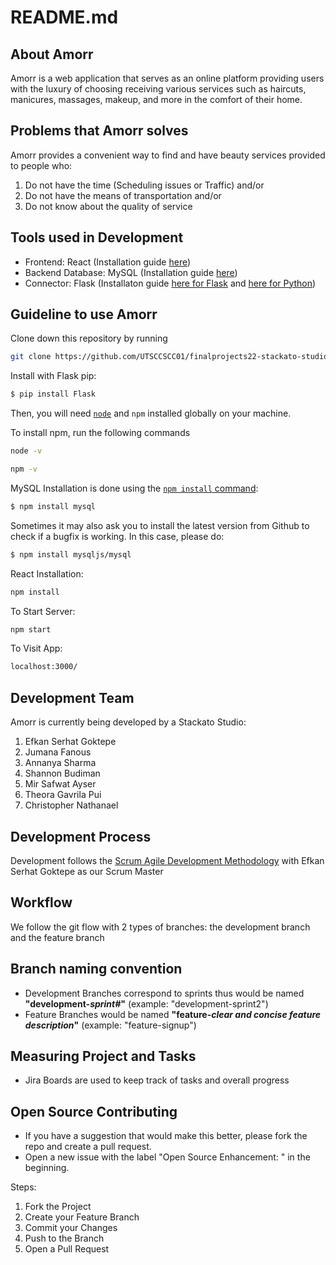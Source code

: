 # README.md

## About Amorr
Amorr is a web application that serves as an online platform providing users with the luxury of choosing receiving various services such as haircuts, manicures, massages, makeup, and more in the comfort of their home.

## Problems that Amorr solves
Amorr provides a convenient way to find and have beauty services provided to people who:
1. Do not have the time (Scheduling issues or Traffic) and/or
2. Do not have the means of transportation and/or
3. Do not know about the quality of service

## Tools used in Development
- Frontend: React (Installation guide [here](https://reactjs.org/docs/getting-started.html))
- Backend Database: MySQL (Installation guide [here](https://dev.mysql.com/doc/mysql-installation-excerpt/5.7/en/))
- Connector: Flask (Installaton guide [here for Flask](https://flask.palletsprojects.com/en/2.1.x/installation/) and [here for Python](https://www.python.org/downloads/))

## Guideline to use Amorr

Clone down this repository by running 
```sh
git clone https://github.com/UTSCCSCC01/finalprojects22-stackato-studio.git
```

Install with Flask pip:

```sh
$ pip install Flask
```

Then, you will need [`node`](https://nodejs.org/en/) and `npm` installed globally on your machine.  

To install npm, run the following commands
```sh
node -v
```
```sh
npm -v
```

MySQL Installation is done using the
[`npm install` command](https://docs.npmjs.com/getting-started/installing-npm-packages-locally):

```sh
$ npm install mysql
```

Sometimes it may also ask you to install the latest version from Github to check
if a bugfix is working. In this case, please do:

```sh
$ npm install mysqljs/mysql
```

React Installation:

```sh
npm install
```  

To Start Server:

```sh
npm start
```  

To Visit App:

```sh
localhost:3000/
```

## Development Team
Amorr is currently being developed by a Stackato Studio:
1. Efkan Serhat Goktepe
2. Jumana Fanous
3. Annanya Sharma
4. Shannon Budiman
5. Mir Safwat Ayser
6. Theora Gavrila Pui
7. Christopher Nathanael

## Development Process
Development follows the [Scrum Agile Development Methodology](https://www.scrum.org/resources/what-is-scrum) with Efkan Serhat Goktepe as our Scrum Master

## Workflow
We follow the git flow with 2 types of branches: the development branch and the feature branch

## Branch naming convention
- Development Branches correspond to sprints thus would be named __"development-*sprint#*"__ (example: "development-sprint2")
- Feature Branches would be named __"feature-*clear and concise feature description*"__ (example: "feature-signup")

## Measuring Project and Tasks
- Jira Boards are used to keep track of tasks and overall progress

## Open Source Contributing
- If you have a suggestion that would make this better, please fork the repo and create a pull request.
- Open a new issue with the label "Open Source Enhancement: " in the beginning.

Steps:
1. Fork the Project
2. Create your Feature Branch
3. Commit your Changes
4. Push to the Branch
5. Open a Pull Request
